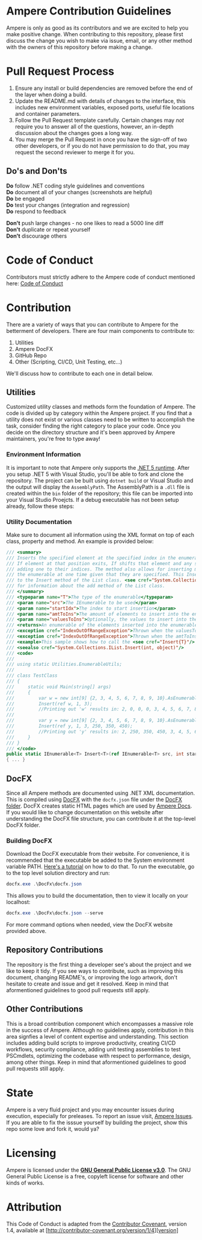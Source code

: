 # Ampere Contribution Guidelines

Ampere is only as good as its contributors and we are excited to help you make positive change. When contributing to this repository, please first discuss the change you wish to make via issue,
email, or any other method with the owners of this repository before making a change.

# Pull Request Process

1. Ensure any install or build dependencies are removed before the end of the layer when doing a 
   build.
2. Update the README.md with details of changes to the interface, this includes new environment 
   variables, exposed ports, useful file locations and container parameters.
3. Follow the Pull Request template carefully. Certain changes may *not* require you to answer all of the questions, however, an in-depth discussion about the changes goes a long way.
4. You may merge the Pull Request in once you have the sign-off of two other developers, or if you 
   do not have permission to do that, you may request the second reviewer to merge it for you.

## Do's and Don'ts

**Do** follow .NET coding style guidelines and conventions  
**Do** document all of your changes (screenshots are helpful)  
**Do** be engaged  
**Do** test your changes (integration and regression)  
**Do** respond to feedback  

**Don't** push large changes - no one likes to read a 5000 line diff  
**Don't** duplicate or repeat yourself  
**Don't** discourage others  

# Code of Conduct
Contributors must strictly adhere to the Ampere code of conduct mentioned here: [Code of Conduct](https://github.com/manu-p-1/Ampere/blob/master/CODE_OF_CONDUCT.md)

# Contribution
There are a variety of ways that you can contribute to Ampere for the betterment of developers. There are four main components to contribute to:

1. Utilities
2. Ampere DocFX
3. GitHub Repo
4. Other (Scripting, CI/CD, Unit Testing, etc...)

We'll discuss how to contribute to each one in detail below.

## Utilities
Customized utility classes and methods form the foundation of Ampere. The code is divided up by category within the Ampere project. If you find that a utility does not exist or various classes need to be written to accomplish the task, consider finding the right category to place your code. Once you decide on the directory structure and it's been approved by Ampere maintainers, you're free to type away!

### Environment Information
It is important to note that Ampere only supports the [.NET 5 runtime](https://dotnet.microsoft.com/download/dotnet/5.0). After you setup .NET 5 with Visual Studio, you'll be able to fork and clone the repository. The project can be built using `dotnet build` or Visual Studio and the output will display the `AssemblyPath`. The AssemblyPath is a `.dll` file is created within the `bin` folder of the repository; this file can be imported into your Visual Studio Proejcts. If a debug executable has not been setup already, follow these steps:

### Utility Documentation
Make sure to document all information using the XML format on top of each class, property and method. An example is provided below:

```csharp
/// <summary>
/// Inserts the specified element at the specified index in the enumerable (modifying the original enumerable).
/// If element at that position exits, If shifts that element and any subsequent elements to the right,
/// adding one to their indices. The method also allows for inserting more than one element into
/// the enumerable at one time given that they are specified. This Insert method is functionally similar
/// to the Insert method of the List class. <see cref="System.Collections.IList.Insert(int, object)"/>
/// for information about the add method of the List class.
/// </summary>
/// <typeparam name="T">The type of the enumerable</typeparam>
/// <param name="src">The IEnumerable to be used</param>
/// <param name="startIdx">The index to start insertion</param>
/// <param name="amtToIns">The amount of elements to insert into the enumerable</param>
/// <param name="valuesToIns">Optionally, the values to insert into the empty indices of the new enumerable</param>
/// <returns>An enumerable of the elements inserted into the enumerable, if any</returns>
/// <exception cref="IndexOutOfRangeException">Thrown when the valuesToIns enumerable does not match the amount to insert (if it is greater than 0)</exception>
/// <exception cref="IndexOutOfRangeException">Thrown when the amtToIns or the startIdx is less than 0</exception>
/// <example>This sample shows how to call the <see cref="Insert{T}"/> method.</example>
/// <seealso cref="System.Collections.IList.Insert(int, object)"/>
/// <code>
///
/// using static Utilities.EnumerableUtils;
///
/// class TestClass
/// {
///     static void Main(string[] args)
///     {
///         var w = new int[9] {2, 3, 4, 5, 6, 7, 8, 9, 10}.AsEnumerable();
///         Insert(ref w, 1, 3);
///         //Printing out 'w' results in: 2, 0, 0, 0, 3, 4, 5, 6, 7, 8, 9, 10
///
///         var y = new int[9] {2, 3, 4, 5, 6, 7, 8, 9, 10}.AsEnumerable();
///         Insert(ref y, 1, 3, 250, 350, 450);
///         //Printing out 'y' results in: 2, 250, 350, 450, 3, 4, 5, 6, 7, 8, 9, 10
///     }
/// }
/// </code>
public static IEnumerable<T> Insert<T>(ref IEnumerable<T> src, int startIdx, int amtToIns, params T[] valuesToIns)
{ ... }
```

## DocFX
Since all Ampere methods are documented using .NET XML documentation. This is compiled using [DocFX](https://dotnet.github.io/docfx/) with the `docfx.json` file under the [DocFX folder](https://github.com/manu-p-1/Ampere/tree/master/DocFx). DocFX creates static HTML pages which are used by [Ampere Docs](https://manu-p-1.github.io/Ampere/). If you would like to change documentation on this website after understanding the DocFX file structure, you can contribute it at the top-level DocFX folder.

### Building DocFX
Download the DocFX executable from their website. For convenience, it is recommended that the executable be added to the System environment variable PATH. [Here's a tutorial](https://www.c-sharpcorner.com/article/add-a-directory-to-path-environment-variable-in-windows-10/) on how to do that. To run the executable, go to the top level solution directory and run:

```powershell
docfx.exe .\DocFx\docfx.json
```

This allows you to build the documentation, then to view it locally on your localhost:

```powershell
docfx.exe .\DocFx\docfx.json --serve
```

For more command options when needed, view the DocFX website provided above.

## Repository Contributions
The repository is the first thing a developer see's about the project and we like to keep it tidy. If you see ways to contribute, such as improving this document, changing README's, or improving the logo artwork, don't hesitate to create and issue and get it resolved. Keep in mind that aformentioned guidelines to good pull requests still apply.

## Other Contributions
This is a broad contribution component which encompasses a massive role in the success of Ampere. Although no guidelines apply, contribution in this area signfies a level of content expertise and understanding. This section includes adding build scripts to improve productivity, creating CI/CD workflows, security compliance, adding unit testing assemblies to test PSCmdlets, optimizing the codebase with respect to performance, design, among other things. Keep in mind that aformentioned guidelines to good pull requests still apply.

# State
Ampere is a very fluid project and you may encounter issues during execution, especially for preleases. To report an issue visit, [Ampere Issues](https://github.com/manu-p-1/Ampere/issues). If you are able to fix the isssue yourself by building the project, show this repo some love and fork it, would ya?

# Licensing
Ampere is licensed under the [**GNU General Public License v3.0**](https://www.gnu.org/licenses/gpl-3.0.en.html). The GNU General Public License is a free, copyleft license for software and other kinds of works.

# Attribution

This Code of Conduct is adapted from the [Contributor Covenant][homepage], version 1.4,
available at [http://contributor-covenant.org/version/1/4][version]

[homepage]: http://contributor-covenant.org
[version]: http://contributor-covenant.org/version/1/4/
